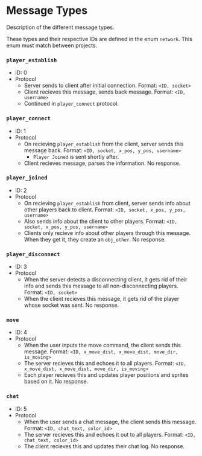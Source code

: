 # Message Types
Description of the different message types.

These types and their respective IDs are defined in the enum `network`. This enum must match between projects.

### `player_establish`
* ID: 0
* Protocol
    * Server sends to client after initial connection. Format: `<ID, socket>`
    * Client recieves this message, sends back message. Format: `<ID, username>`
    * Continued in `player_connect` protocol.

### `player_connect`
* ID: 1
* Protocol
    * On recieving `player_establish` from the client, server sends this message back. Format: `<ID, socket, x_pos, y_pos, username>`
        * `Player Joined` is sent shortly after.
    * Client recieves message, parses the information. No response.

### `player_joined`
* ID: 2
* Protocol
    * On recieving `player_establish` from client, server sends info about other players back to client. Format: `<ID, socket, x_pos, y_pos, username>`
    * Also sends info about the client to other players. Format: `<ID, socket, x_pos, y_pos, username>`
    * Clients only recieve info about other players through this message. When they get it, they create an `obj_other`. No response.

### `player_disconnect`
* ID: 3
* Protocol
    * When the server detects a disconnecting client, it gets rid of their info and sends this message to all non-disconnecting players. Format: `<ID, socket>`
    * When the client recieves this message, it gets rid of the player whose socket was sent. No response.

### `move`
* ID: 4
* Protocol
    * When the user inputs the move command, the client sends this message. Format: `<ID, x_move_dist, x_move_dist, move_dir, is_moving>`
    * The server recieves this and echoes it to all players. Format: `<ID, x_move_dist, x_move_dist, move_dir, is_moving>`
    * Each player recieves this and updates player positions and sprites based on it. No response.

### `chat`
* ID: 5
* Protocol
    * When the user sends a chat message, the client sends this message. Format: `<ID, chat_text, color_id>`
    * The server recieves this and echoes it out to all players. Format: `<ID, chat_text, color_id>`
    * The client recieves this and updates their chat log. No response.